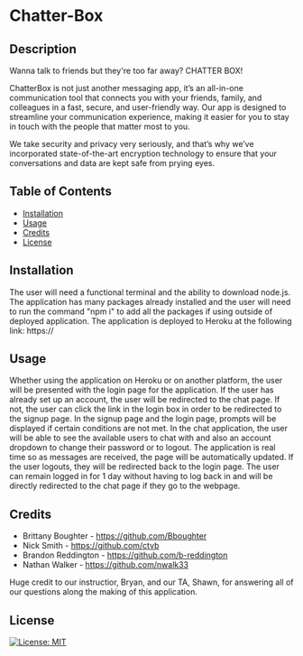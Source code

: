 # Chatter-Box

## Description

Wanna talk to friends but they're too far away? CHATTER BOX!

ChatterBox is not just another messaging app, it’s an all-in-one communication tool that connects you with your friends, family, and colleagues in a fast, secure, and user-friendly way. Our app is designed to streamline your communication experience, making it easier for you to stay in touch with the people that matter most to you. 

We take security and privacy very seriously, and that’s why we’ve incorporated state-of-the-art encryption technology to ensure that your conversations and data are kept safe from prying eyes.


## Table of Contents 

- [Installation](#installation)
- [Usage](#usage)
- [Credits](#credits)
- [License](#license)

## Installation

The user will need a functional terminal and the ability to download node.js. The application has many packages already installed and the user will need to run the command "npm i" to add all the packages if using outside of deployed application. The application is deployed to Heroku at the following link: https://

## Usage

Whether using the application on Heroku or on another platform, the user will be presented with the login page for the application. If the user has already set up an account, the user will be redirected to the chat page. If not, the user can click the link in the login box in order to be redirected to the signup page. In the signup page and the login page, prompts will be displayed if certain conditions are not met. In the chat application, the user will be able to see the available users to chat with and also an account dropdown to change their password or to logout. The application is real time so as messages are received, the page will be automatically updated. If the user logouts, they will be redirected back to the login page. The user can remain logged in for 1 day without having to log back in and will be directly redirected to the chat page if they go to the webpage.

## Credits

- Brittany Boughter - https://github.com/Bboughter 
- Nick Smith - https://github.com/ctvb
- Brandon Reddington - https://github.com/b-reddington
- Nathan Walker - https://github.com/nwalk33

Huge credit to our instructior, Bryan, and our TA, Shawn, for answering all of our questions along the making of this application.

## License

[![License: MIT](https://img.shields.io/badge/License-MIT-yellow.svg)](https://opensource.org/licenses/MIT)

